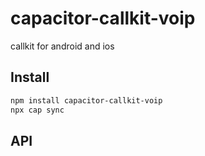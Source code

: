 # capacitor-callkit-voip

callkit for android and ios

## Install

```bash
npm install capacitor-callkit-voip
npx cap sync
```

## API

<docgen-index></docgen-index>

<docgen-api>
<!-- run docgen to generate docs from the source -->
<!-- More info: https://github.com/ionic-team/capacitor-docgen -->
</docgen-api>
